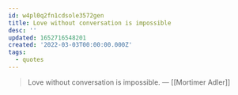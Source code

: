```yaml
---
id: w4pl0q2fn1cdsole3572gen
title: Love without conversation is impossible
desc: ''
updated: 1652716548201
created: '2022-03-03T00:00:00.000Z'
tags:
  - quotes
---
```


> Love without conversation is impossible. — [[Mortimer Adler]]
